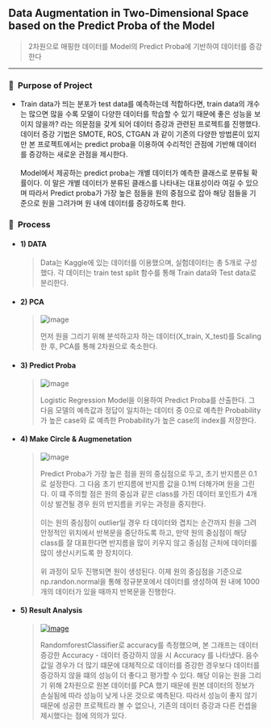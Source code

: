 ## Data Augmentation in Two-Dimensional Space based on the Predict Proba of the Model
  > 2차원으로 매핑한 데이터를 Model의 Predict Proba에 기반하여 데이터를 증강한다

---

### 📌&nbsp;&nbsp;Purpose of Project</br>
- Train data가 띄는 분포가 test data를 예측하는데 적합하다면, train data의 개수는 많으면 많을 수록 모델이 다양한 데이터를 학습할 수 있기 때문에 좋은 성능을 보이지 않을까? 라는 의문점을 갖게 되어 데이터 증강과 관련된 프로젝트를 진행했다. 데이터 증강 기법은 SMOTE, ROS, CTGAN 과 같이 기존의 다양한 방법론이 있지만 본 프로젝트에서는 predict proba을 이용하여 수리적인 관점에 기반해 데이터를 증강하는 새로운 관점을 제시한다.</br></br>
Model에서 제공하는 predict proba는 개별 데이터가 예측한 클래스로 분류될 확률이다. 이 말은 개별 데이터가 분류된 클래스를 나타내는 대표성이라 여길 수 있으며 따라서 Predict proba가 가장 높은 점들을 원의 중점으로 잡아 해당 점들을 기준으로 원을 그려가며 원 내에 데이터를 증강하도록 한다. 

### 📌&nbsp;&nbsp;Process
- #### 1) DATA
  > Data는 Kaggle에 있는 데이터를 이용했으며, 실험데이터는 총 5개로 구성했다. 각 데이터는 train test split 함수를 통해 Train data와 Test data로 분리한다.
- #### 2) PCA
  > ![image](https://user-images.githubusercontent.com/96717686/208847768-52e4d0c5-8af3-44ba-bb7a-87f847ffc38b.png)</br>
  > 
  > 먼저 원을 그리기 위해 분석하고자 하는 데이터(X_train, X_test)를 Scaling한 후, PCA를 통해 2차원으로 축소한다.
- #### 3) Predict Proba
  >  ![image](https://user-images.githubusercontent.com/96717686/208851612-69d7198d-c50d-4dc8-8fb1-f2ca6bc04897.png)</br>
  >  
  >  Logistic Regression Model을 이용하여 Predict Proba를 산출한다. 그 다음 모델의 예측값과 정답이 일치하는 데이터 중 0으로 예측한 Probability가 높은 case와 로 예측한 Probability가 높은 case의 index를 저장한다.
- #### 4) Make Circle & Augmenetation
  >  ![image](https://user-images.githubusercontent.com/96717686/208851612-69d7198d-c50d-4dc8-8fb1-f2ca6bc04897.png)</br>
  >  
  >  Predict Proba가 가장 높은 점을 원의 중심점으로 두고, 초기 반지름은 0.1로 설정한다. 그 다음 초기 반지름에 반지름 값을 0.1씩 더해가며 원을 그린다. 이 떄 주의할 점은 원의 중심과 같은 class를 가진 데이터 포인트가 4개 이상 발견될 경우 원의 반지름을 키우는 과정을 중지한다. </br></br>
  >  이는 원의 중심점이 outlier일 경우 타 데이터와 겹치는 순간까지 원을 그려 안정적인 위치에서 반복문을 중단하도록 하고, 만약 원의 중심점이 해당 class를 잘 대표한다면 반지름을 많이 키우지 않고 중심점 근처에 데이터를 많이 생산시키도록 한 장치이다.</br></br>
  >  위 과정이 모두 진행되면 원이 생성된다. 이제 원의 중심점을 기준으로 np.randon.normal을 통해 정규분포에서 데이터를 생성하여 원 내에 1000개의 데이터가 있을 때까지 반복문을 진행한다.
  >  
- #### 5) Result Analysis
  > [![image](https://user-images.githubusercontent.com/96717686/208855575-db5fd3b4-f37d-4dcd-9c36-43396cd94239.png)
](https://gaesae.com/164)
  >
  >  RandomforestClassifier로 accuracy를 측정했으며, 본 그래프는 데이터 증강한 Accuracy - 데이터 증강하지 않을 시 Accuracy 를 나타냈다. 음수 값일 경우가 더 많기 떄문에 대체적으로 데이터를 증강한 경우보다 데이터를 증강하지 않을 떄의 성능이 더 좋다고 평가할 수 있다. 해당 이유는 원을 그리기 위해 2차원으로 원본 데이터를 PCA 했기 때문에 원본 데이터의 정보가 손실됨에 따라 성능이 낮게 나온 것으로 예측된다. 따라서 성능이 좋지 않기 때문에 성공한 프로젝트라 볼 수 없으나, 기존의 데이터 증강과 다른 컨셉을 제시했다는 점에 의의가 있다.
